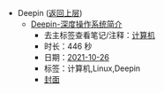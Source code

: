 - Deepin ([返回上层](../))
    - [Deepin-深度操作系统简介](https://www.bilibili.com/video/BV1TU4y1c74j)
        - 去主标签查看笔记/注释：[计算机](../tags/计算机.md)
        - 时长：446 秒
        - 日期：[2021-10-26](../month/202110.md)
        - 标签：计算机,Linux,Deepin
        - [封面](http://i1.hdslb.com/bfs/archive/ed226495e82af4adb95adf3b1650418f0f56e1fd.jpg)
